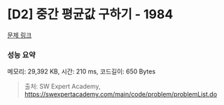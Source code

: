 # [D2] 중간 평균값 구하기 - 1984 

[문제 링크](https://swexpertacademy.com/main/code/problem/problemDetail.do?contestProbId=AV5Pw_-KAdcDFAUq) 

### 성능 요약

메모리: 29,392 KB, 시간: 210 ms, 코드길이: 650 Bytes



> 출처: SW Expert Academy, https://swexpertacademy.com/main/code/problem/problemList.do